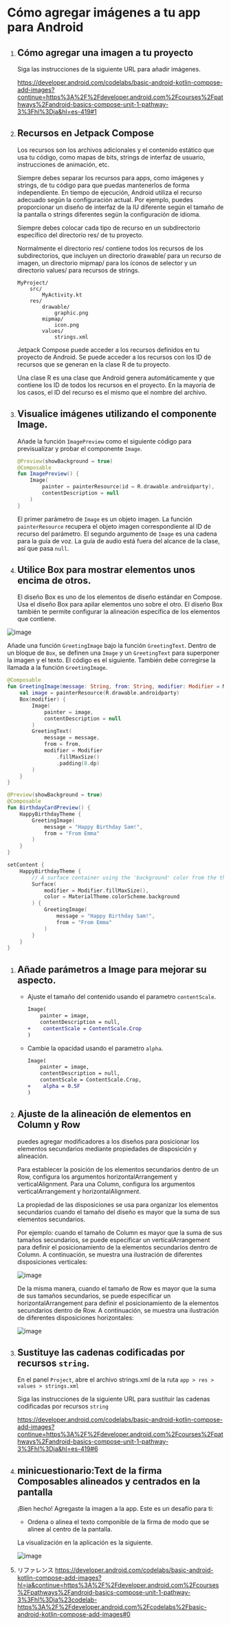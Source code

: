 # Cómo agregar imágenes a tu app para Android

1. ## Cómo agregar una imagen a tu proyecto
   Siga las instrucciones de la siguiente URL para añadir imágenes.

   https://developer.android.com/codelabs/basic-android-kotlin-compose-add-images?continue=https%3A%2F%2Fdeveloper.android.com%2Fcourses%2Fpathways%2Fandroid-basics-compose-unit-1-pathway-3%3Fhl%3Dja&hl=es-419#1

1. ## Recursos en Jetpack Compose
   Los recursos son los archivos adicionales y el contenido estático que usa tu código, como mapas de bits, strings de interfaz de usuario, instrucciones de animación, etc.
   
   Siempre debes separar los recursos para apps, como imágenes y strings, de tu código para que puedas mantenerlos de forma independiente. En tiempo de ejecución, Android utiliza el recurso adecuado según la configuración actual. Por ejemplo, puedes proporcionar un diseño de interfaz de la IU diferente según el tamaño de la pantalla o strings diferentes según la configuración de idioma.
   
   Siempre debes colocar cada tipo de recurso en un subdirectorio específico del directorio res/ de tu proyecto.
   
   Normalmente el directorio res/ contiene todos los recursos de los subdirectorios, que incluyen un directorio drawable/ para un recurso de imagen, un directorio mipmap/ para los íconos de selector y un directorio values/ para recursos de strings.
   ```
   MyProject/
       src/
           MyActivity.kt
       res/
           drawable/
               graphic.png
           mipmap/
               icon.png
           values/
               strings.xml
   ```
   
   Jetpack Compose puede acceder a los recursos definidos en tu proyecto de Android. Se puede acceder a los recursos con los ID de recursos que se generan en la clase R de tu proyecto.
   
   Una clase R es una clase que Android genera automáticamente y que contiene los ID de todos los recursos en el proyecto. En la mayoría de los casos, el ID del recurso es el mismo que el nombre del archivo.
   
1. ## Visualice imágenes utilizando el componente Image.
     Añade la función `ImagePreview` como el siguiente código para previsualizar y probar el componente `Image`.
     ```kotlin
     @Preview(showBackground = true)
     @Composable
     fun ImagePreview() {
         Image(
             painter = painterResource(id = R.drawable.androidparty),
             contentDescription = null
         )
     }
     ```

     El primer parámetro de `Image` es un objeto imagen.
     La función `painterResource` recupera el objeto imagen correspondiente al ID de recurso del parámetro.
     El segundo argumento de `Image` es una cadena para la guía de voz. La guía de audio está fuera del alcance de la clase, así que pasa `null`.
     

1. ## Utilice Box para mostrar elementos unos encima de otros.
   El diseño Box es uno de los elementos de diseño estándar en Compose. Usa el diseño Box para apilar elementos uno sobre el otro. El diseño Box también te permite configurar la alineación específica de los elementos que contiene.
  
  ![image](https://github.com/user-attachments/assets/ff07a5a7-6fe1-4992-860a-7018a0c61486)

  Añade una función `GreetingImage` bajo la función `GreetingText`.
  Dentro de un bloque de `Box`, se definen una `Image` y un `GreetingText` para superponer la imagen y el texto.
  El código es el siguiente. También debe corregirse la llamada a la función `GreetingImage`.
   ```kotlin
   @Composable
   fun GreetingImage(message: String, from: String, modifier: Modifier = Modifier) {
       val image = painterResource(R.drawable.androidparty)
       Box(modifier) {
           Image(
               painter = image,
               contentDescription = null
           )
           GreetingText(
               message = message,
               from = from,
               modifier = Modifier
                   .fillMaxSize()
                   .padding(8.dp)
           )
       }
   }
   ```
   ```kotlin
   @Preview(showBackground = true)
   @Composable
   fun BirthdayCardPreview() {
       HappyBirthdayTheme {
           GreetingImage(
               message = "Happy Birthday Sam!",
               from = "From Emma"
           )
       }
   }
   ```
   ```kotlin
   setContent {
       HappyBirthdayTheme {
           // A surface container using the 'background' color from the theme
           Surface(
               modifier = Modifier.fillMaxSize(),
               color = MaterialTheme.colorScheme.background
           ) {
               GreetingImage(
                   message = "Happy Birthday Sam!",
                   from = "From Emma"
               )
           }
       }
   }
   ```

1. ## Añade parámetros a Image para mejorar su aspecto.
   * Ajuste el tamaño del contenido usando el parametro `contentScale`.
     ```diff
     Image(
         painter = image,
         contentDescription = null,
     +    contentScale = ContentScale.Crop
     )
     ```
   * Cambie la opacidad  usando el parametro `alpha`.
     ```diff
     Image(
         painter = image,
         contentDescription = null,
         contentScale = ContentScale.Crop,
     +    alpha = 0.5F
     )
     ```
1. ## Ajuste de la alineación de elementos en Column y Row
   puedes agregar modificadores a los diseños para posicionar los elementos secundarios mediante propiedades de disposición y alineación.

   Para establecer la posición de los elementos secundarios dentro de un Row, configura los argumentos horizontalArrangement y verticalAlignment. Para una Column, configura los argumentos verticalArrangement y horizontalAlignment.

   La propiedad de las disposiciones se usa para organizar los elementos secundarios cuando el tamaño del diseño es mayor que la suma de sus elementos secundarios.

   Por ejemplo: cuando el tamaño de Column es mayor que la suma de sus tamaños secundarios, se puede especificar un verticalArrangement para definir el posicionamiento de la elementos secundarios dentro de Column. A continuación, se muestra una ilustración de diferentes disposiciones verticales:

   ![image](https://github.com/user-attachments/assets/665d1302-0f6a-4484-a6d8-a95b2d88b76d)
   
   De la misma manera, cuando el tamaño de Row es mayor que la suma de sus tamaños secundarios, se puede especificar un horizontalArrangement para definir el posicionamiento de la elementos secundarios dentro de Row. A continuación, se muestra una ilustración de diferentes disposiciones horizontales:
   
   ![image](https://github.com/user-attachments/assets/37f928d1-29ce-416f-9a79-cd235da277d2)


1. ## Sustituye las cadenas codificadas por recursos `string`.
   En el panel `Project`, abre el archivo strings.xml de la ruta `app > res > values > strings.xml`
   
   Siga las instrucciones de la siguiente URL para sustituir las cadenas codificadas por recursos `string`
   
   https://developer.android.com/codelabs/basic-android-kotlin-compose-add-images?continue=https%3A%2F%2Fdeveloper.android.com%2Fcourses%2Fpathways%2Fandroid-basics-compose-unit-1-pathway-3%3Fhl%3Dja&hl=es-419#6
   

1. ## minicuestionario:Text de la firma Composables alineados y centrados en la pantalla
   ¡Bien hecho! Agregaste la imagen a la app. Este es un desafío para ti:
   * Ordena o alinea el texto componible de la firma de modo que se alinee al centro de la pantalla.
   
   La visualización en la aplicación es la siguiente.

   ![image](https://github.com/user-attachments/assets/21249f76-78ac-4551-97d2-8cc91dbd14ed)


1. リファレンス
   https://developer.android.com/codelabs/basic-android-kotlin-compose-add-images?hl=ja&continue=https%3A%2F%2Fdeveloper.android.com%2Fcourses%2Fpathways%2Fandroid-basics-compose-unit-1-pathway-3%3Fhl%3Dja%23codelab-https%3A%2F%2Fdeveloper.android.com%2Fcodelabs%2Fbasic-android-kotlin-compose-add-images#0
